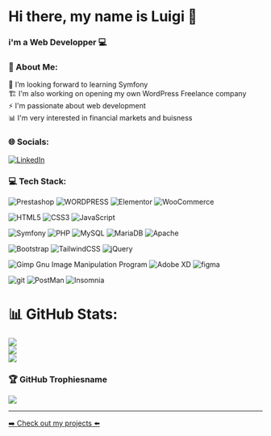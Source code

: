 # Hi there, my name is Luigi 👋
### i'm a Web Developper 💻

### 💫 About Me:
🔭 I’m looking forward to learning Symfony<br>🏗️ I'm also working on opening my own WordPress Freelance company<br>⚡ I'm passionate about web development<br>📊 I'm very interested in financial markets and buisness
### 🌐 Socials:
[![LinkedIn](https://img.shields.io/badge/LinkedIn-%230077B5.svg?logo=linkedin&logoColor=white)](https://linkedin.com/in/luigi-gdm/) 


### 💻 Tech Stack:

![Prestashop](https://img.shields.io/badge/prestashop-920000?style=for-the-badge&logo=prestashop&logoColor=white) ![WORDPRESS](https://img.shields.io/badge/Wordpress-920000?style=for-the-badge&logo=wordpress&logoColor=white) ![Elementor](https://img.shields.io/static/v1?style=for-the-badge&message=Elementor&color=920000&logo=Elementor&logoColor=white&label=) ![WooCommerce](https://img.shields.io/badge/WooCommerce-920000?style=for-the-badge&logo=woo&logoColor=white)


![HTML5](https://img.shields.io/badge/html5-925700?style=for-the-badge&logo=html5&logoColor=white) ![CSS3](https://img.shields.io/badge/css3-925700?style=for-the-badge&logo=css3&logoColor=white) ![JavaScript](https://img.shields.io/badge/javascript-925700?style=for-the-badge&logo=javascript&logoColor=white)

![Symfony](https://img.shields.io/badge/Symfony-928D00?style=for-the-badge&logo=Symfony&logoColor=white) ![PHP](https://img.shields.io/badge/php-928D00?style=for-the-badge&logo=php&logoColor=white) ![MySQL](https://img.shields.io/badge/mysql-928D00?style=for-the-badge&logo=mysql&logoColor=white) ![MariaDB](https://img.shields.io/badge/MariaDB-928D00?style=for-the-badge&logo=mariadb&logoColor=white) ![Apache](https://img.shields.io/badge/Apache-928D00?style=for-the-badge&logo=Apache&logoColor=white) 

![Bootstrap](https://img.shields.io/badge/bootstrap-009217?style=for-the-badge&logo=bootstrap&logoColor=white) ![TailwindCSS](https://img.shields.io/badge/tailwindcss-009217?style=for-the-badge&logo=tailwind-css&logoColor=white) ![jQuery](https://img.shields.io/badge/jquery-009217?style=for-the-badge&logo=jquery&logoColor=white)

![Gimp Gnu Image Manipulation Program](https://img.shields.io/badge/Gimp-008692?style=for-the-badge&logo=gimp&logoColor=FFFFFF) ![Adobe XD](https://img.shields.io/badge/Adobe%20XD-008692?style=for-the-badge&logo=Adobe%20XD&logoColor=white) ![figma](https://img.shields.io/badge/Figma-008692?style=for-the-badge&logo=figma&logoColor=white)

![git](https://img.shields.io/badge/GIT-020092?style=for-the-badge&logo=git&logoColor=white) ![PostMan](https://img.shields.io/badge/Postman-020092?style=for-the-badge&logo=Postman&logoColor=white) ![Insomnia](https://img.shields.io/badge/Insomnia-020092?style=for-the-badge&logo=Insomnia&logoColor=white)

# 📊 GitHub Stats:

![](https://github-readme-stats-git-masterrstaa-rickstaa.vercel.app/api?username=LuigiG34&theme=dark&hide_border=false&include_all_commits=true&count_private=true)<br/>
![](https://github-readme-streak-stats.herokuapp.com/?user=LuigiG34&theme=dark&hide_border=false)<br/>
![](https://github-readme-stats-git-masterrstaa-rickstaa.vercel.app/api/top-langs/?username=LuigiG34&theme=dark&hide_border=false&include_all_commits=true&count_private=true&layout=compact)


### 🏆 GitHub Trophiesname
![](https://github-profile-trophy.vercel.app/?username=LuigiG34&theme=radical&no-frame=true&no-bg=false&margin-w=4)

---

<p><a href="https://luigig34.github.io/my-portfolio/" target="_blank" rel="noreferrer">➡️ Check out my projects ⬅️</a></p>
